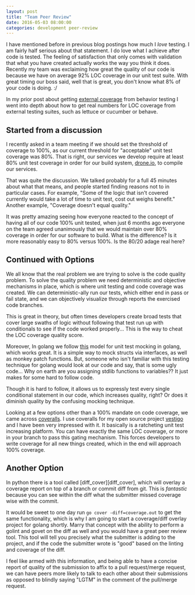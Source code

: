 ```yaml
---
layout: post
title: "Team Peer Review"
date: 2016-05-03 08:00:00
categories: development peer-review
---
```


I have mentioned before in previous blog postings how much I _love_ testing.  I am fairly half serious
about that statement.  I do love what I achieve after code is tested.  The feeling of satisfaction
that only comes with validation that what you have created actually works the way you think it does.
Recently my team was exclaiming how great the quality of our code is because we have on average 92%
LOC coverage in our unit test suite.  With great timing our boss said, well that is great, you don't
know what 8% of your code is doing. :/

In my prior post about getting [external coverage][external-coverage] from behavior testing I went into
depth about how to get real numbers for LOC coverage from external testing suites, such as lettuce or 
cucumber or behave.

## Started from a discussion

I recently asked in a team meeting if we should set the threshold of coverage to 100%, as our current
threshold for "acceptable" unit test coverage was 80%.  That is right, our services we develop require
at least 80% unit test coverage in order for our build system, [drone.io][drone], to compile our services.

That was quite the discussion.  We talked probably for a full 45 minutes about what that means, and people
started finding reasons not to in particular cases.  For example, "Some of the logic that isn't covered currently
would take a lot of time to unit test, cost out weighs benefit." Another example, "Coverage doesn't equal 
quality."

It was pretty amazing seeing how everyone reacted to the concept of having all of our code 100% unit tested, 
when just 6 months ago everyone on the team agreed unanimously that we would maintain over 80% coverage in 
order for our software to build.  What is the difference?  Is it more reasonably easy to 80% versus 100%.  Is
the 80/20 adage real here?

## Continued with Options

We all know that the real problem we are trying to solve is the code quality problem.  To solve the quality
problem we need deterministic and objective mechanisms in place, which is where unit testing and code
coverage was created.  We can deterministic-ally run our tests, which either end in pass or fail state, and
we can objectively visualize through reports the exercised code branches.

This is great in theory, but often times developers create broad tests that cover large swaths of logic without
following that test run up with conditionals to see if the code worked properly... This is the way to cheat
the LOC coverage quality score.

Moreover, In golang we follow [this][mocking-go] model for unit test mocking in golang, which works great. It 
is a simple way to mock structs via interfaces, as well as monkey patch functions.  But, someone who isn't 
familiar with this testing technique for golang would look at our code and say, that is some ugly code...
Why on earth are you assigning stdlib functions to variables?? It just makes for some hard to follow code.

Though it is hard to follow, it allows us to expressly test every single conditional statement in our code, 
which increases quality, right?  Or does it diminish quality by the confusing mocking technique.

Looking at a few options other than a 100% mandate on code coverage, we came across [coveralls][coveralls].  I
use coveralls for my open source project [vestigo][vestigo] and I have been very impressed with it.  It basically
is a ratcheting unit test increasing platform.  You can have exactly the same LOC coverage, or more in your branch
to pass this gating mechanism.  This forces developers to write coverage for all new things created, which
in the end will approach 100% coverage.

## Another Option

In python there is a tool called [diff_cover][diff_cover], which will overlay a coverage report on top of a branch
or commit diff from git.  This is *fantastic* because you can see within the diff what the submitter missed
coverage wise with the commit.  

It would be sweet to one day run `go cover -diff=coverage.out` to get the same functionality, which is why I am going
to start a coverage/diff overlay project for golang shortly.  Marry that concept with the ability to perform a golint
and govet on the diff as well and you would have a great peer review tool.  This tool will tell you precisely what
the submitter is adding to the project, and if the code the submitter wrote is "good" based on the linting and coverage
of the diff.  

I feel like armed with this information, and being able to have a concise report of quality of the submission to affix to 
a pull request/merge request, we can have peers more likely to talk to each other about their submissions 
as opposed to blindly saying "LGTM" in the comment of the pull/merge request.


[external-coverage]: https://husobee.github.io/golang/test/coverage/2015/11/17/external-test-coverage.html
[drone]: http://drone.io
[mocking-go]: https://husobee.github.io/golang/testing/unit-test/2015/06/08/golang-unit-testing.html
[coveralls]: https://coveralls.io/
[vestigo]: https://github.com/husobee/vestigo
[diff-cover]: https://pypi.python.org/pypi/diff_cover
